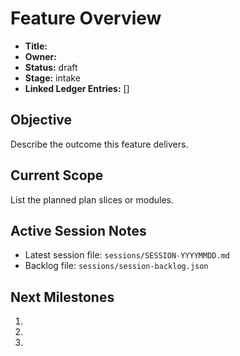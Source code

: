 # Feature Overview

- **Title:** 
- **Owner:** 
- **Status:** draft
- **Stage:** intake
- **Linked Ledger Entries:** []

## Objective

Describe the outcome this feature delivers.

## Current Scope

List the planned plan slices or modules.

## Active Session Notes

- Latest session file: `sessions/SESSION-YYYYMMDD.md`
- Backlog file: `sessions/session-backlog.json`

## Next Milestones

1. 
2. 
3. 

